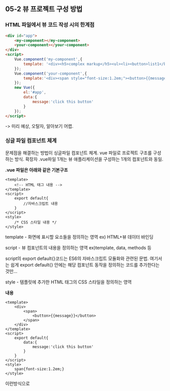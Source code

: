 ## 05-2 뷰 프로젝트 구성 방법

###  HTML 파일에서 뷰 코드 작성 시의 한계점

```html
<div id="app">
    <my-component></my-component>
    <your-component></your-component>
</div>
<script>
    Vue.component('my-component',{
        template: '<div><h5>complex markup</h5><ul><li><button>list1</button></li><li><p style="color:blue">list2</p></li><li><strong>list3</strong></li></ul></div>'
    });
    Vue.component('your-component',{
        template:'<div><span style="font-size:1.2em;"><button>{{message}}</button></span></div>'
    });
    new Vue({
        el:'#app',
        data:{
            message:'click this button'
        }
    });
</script>
```

-> 미리 예상, 오탈자, 알아보기 어렵.



### 싱글 파일 컴포넌트 체계

문제점을 해결하는 방법이 싱글파일 컴포넌트 체계. vue 파일로 프로젝트 구조를 구성하는 방식. 확장자 .vue파일 1개는 뷰 애플리케이션을 구성하는 1개의 컴포넌트와 동일.

**.vue 파일은 아래와 같은 기본구조**

```vue
<template>
	<!-- HTML 태그 내용 -->
</template>
<script>
    export default{
        //자바스크립트 내용
    }
</script>
<style>
	/* CSS 스타일 내용 */
</style>
```

template - 화면에 표시할 요소들을 정의하는 영역 ex) HTML+뷰 데이터 바인딩

script - 뷰 컴포넌트의 내용을 정의하는 영역 ex)template, data, methods 등

script의 export default{}코드는 ES6의 자바스크립트 모듈화와 관련된 문법. 여기서는 쉽게 export default{} 안에는 해당 컴포넌트 동작을 정의하는 코드를 추가한다는 것만...

style - 템플릿에 추가한 HTML 태그의 CSS 스타일을 정의하는 영역

**<your-component>내용**

```vue
<template>
	<div>
    	<span>
    		<button>{{message}}</button>
    	</span>
    </div>
</template>
<script>
    export default{
        data:{
            message:'click this button'
        }
    }
</script>
<style>
    span{font-size:1.2em;}
</style>
```

이런방식으로 <template> 태그 안에는 HTML 태그와 뷰 데이터 바인딩 값들을 넣고, <script> 태그에는 뷰 컴포넌트에서 사용할 속성들을 정의.



### 뷰CLI

싱글 파일 컴포넌트 체계를 사용하기 위해서는 .vue 파일을 웹 브라우저가 인식할 수 있는 형태의 파일로 변환해 주는 웹팩이나 브라우저리파이와 같은 도구가 필요.

-> CLI 도구를 제공.



뷰 CLI 명령어

뷰 개발을 시작 할 때 초기 프로젝트를 쉽게 구성해 주는 명령어는 vue init 임. vue init 명령어를 입력할 때 사용하는 프로젝트 템플릿 종류는 다음과 같이 6가지.

| 템플릿 종류                | 설명                                                         |
| -------------------------- | ------------------------------------------------------------ |
| vue init webpack           | 고급 웹팩 기능을 활용한 프로젝트 구성 방식. 테스팅, 문법 검사 등을 지원 |
| vue init webpack-simple    | 웹팩 최소 기능을 활용한 프로젝트 구성 방식. 빠른 화면 프로토타이핑용 |
| vue init browserify        | 고급 브라우저리파이 기능을 활용한 프로젝트 구성 방식. 빠른 화면 프로토타이핑용 |
| vue init browserify-simply | 브라우저리파이 최소 기능을 활용한 프로젝트 구성 방식. 빠른 화면 프로토타이핑용 |
| vue init simple            | 최소 뷰 기능만 들어간 HTML 파일 1개 생성                     |
| vue init pwa               | 웹팩 기반의 프로그레시브 웹 앱(PWA, Progressive Web App) 기능을 지원하는 뷰 프로젝트 |

